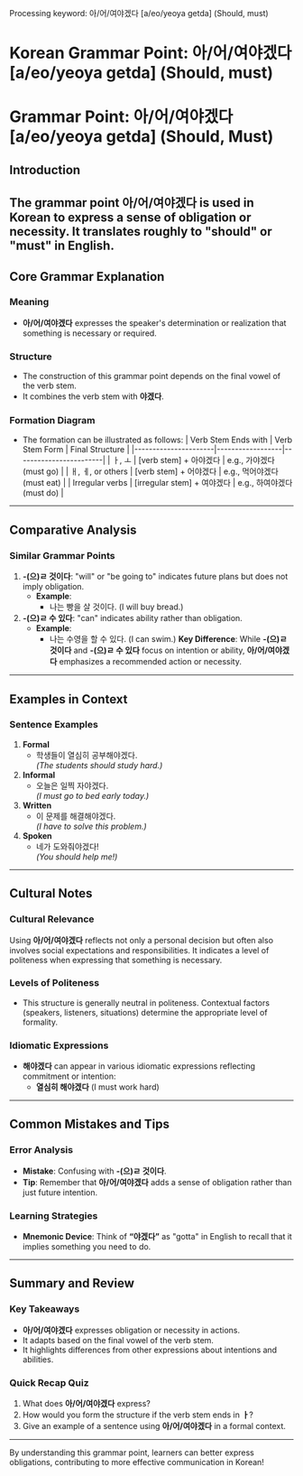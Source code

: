Processing keyword: 아/어/여야겠다 [a/eo/yeoya getda] (Should, must)
# Korean Grammar Point: 아/어/여야겠다 [a/eo/yeoya getda] (Should, must)
# Grammar Point: 아/어/여야겠다 [a/eo/yeoya getda] (Should, Must)
## Introduction
The grammar point **아/어/여야겠다** is used in Korean to express a sense of obligation or necessity. It translates roughly to "should" or "must" in English. 
---
## Core Grammar Explanation
### Meaning
- **아/어/여야겠다** expresses the speaker's determination or realization that something is necessary or required.
### Structure
- The construction of this grammar point depends on the final vowel of the verb stem.
- It combines the verb stem with **야겠다**.
  
### Formation Diagram
- The formation can be illustrated as follows:
| Verb Stem Ends with | Verb Stem Form  | Final Structure       |
|----------------------|------------------|------------------------|
| ㅏ, ㅗ               | [verb stem] + 아야겠다 | e.g., 가야겠다 (must go) |
| ㅐ, ㅔ, or others     | [verb stem] + 어야겠다 | e.g., 먹어야겠다 (must eat) |
| Irregular verbs       | [irregular stem] + 여야겠다 | e.g., 하여야겠다 (must do) |
---
## Comparative Analysis
### Similar Grammar Points
1. **-(으)ㄹ 것이다**: "will" or "be going to" indicates future plans but does not imply obligation.
   - **Example**: 
     - 나는 빵을 살 것이다. (I will buy bread.)
2. **-(으)ㄹ 수 있다**: "can" indicates ability rather than obligation.
   - **Example**: 
     - 나는 수영을 할 수 있다. (I can swim.)
**Key Difference**: While **-(으)ㄹ 것이다** and **-(으)ㄹ 수 있다** focus on intention or ability, **아/어/여야겠다** emphasizes a recommended action or necessity.
---
## Examples in Context
### Sentence Examples
1. **Formal**
   - 학생들이 열심히 공부해야겠다.  
   *(The students should study hard.)*
2. **Informal**
   - 오늘은 일찍 자야겠다.  
   *(I must go to bed early today.)*
3. **Written**
   - 이 문제를 해결해야겠다.  
   *(I have to solve this problem.)*
4. **Spoken**
   - 네가 도와줘야겠다!  
   *(You should help me!)*
---
## Cultural Notes
### Cultural Relevance
Using **아/어/여야겠다** reflects not only a personal decision but often also involves social expectations and responsibilities. It indicates a level of politeness when expressing that something is necessary.
### Levels of Politeness
- This structure is generally neutral in politeness. Contextual factors (speakers, listeners, situations) determine the appropriate level of formality.
### Idiomatic Expressions
- **해야겠다** can appear in various idiomatic expressions reflecting commitment or intention:
  - **열심히 해야겠다** (I must work hard)
---
## Common Mistakes and Tips
### Error Analysis
- **Mistake**: Confusing with **-(으)ㄹ 것이다**.
- **Tip**: Remember that **아/어/여야겠다** adds a sense of obligation rather than just future intention.
### Learning Strategies
- **Mnemonic Device**: Think of **“야겠다”** as "gotta" in English to recall that it implies something you need to do.
---
## Summary and Review
### Key Takeaways
- **아/어/여야겠다** expresses obligation or necessity in actions.
- It adapts based on the final vowel of the verb stem.
- It highlights differences from other expressions about intentions and abilities.
### Quick Recap Quiz
1. What does **아/어/여야겠다** express?
2. How would you form the structure if the verb stem ends in **ㅏ**?
3. Give an example of a sentence using **아/어/여야겠다** in a formal context.
--- 
By understanding this grammar point, learners can better express obligations, contributing to more effective communication in Korean!

